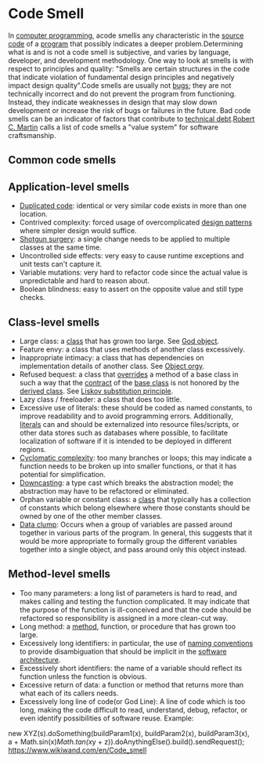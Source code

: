 # Code Smell

In [computer programming](https://www.wikiwand.com/en/Computer_programming), acode smellis any characteristic in the [source code](https://www.wikiwand.com/en/Source_code) of a [program](https://www.wikiwand.com/en/Computer_program) that possibly indicates a deeper problem.Determining what is and is not a code smell is subjective, and varies by language, developer, and development methodology.
One way to look at smells is with respect to principles and quality: "Smells are certain structures in the code that indicate violation of fundamental design principles and negatively impact design quality".Code smells are usually not [bugs](https://www.wikiwand.com/en/Software_bug); they are not technically incorrect and do not prevent the program from functioning. Instead, they indicate weaknesses in design that may slow down development or increase the risk of bugs or failures in the future. Bad code smells can be an indicator of factors that contribute to [technical debt](https://www.wikiwand.com/en/Technical_debt).[Robert C. Martin](https://www.wikiwand.com/en/Robert_C._Martin) calls a list of code smells a "value system" for software craftsmanship.

## Common code smells

## Application-level smells

- [Duplicated code](https://www.wikiwand.com/en/Duplicate_code): identical or very similar code exists in more than one location.
- Contrived complexity: forced usage of overcomplicated [design patterns](https://www.wikiwand.com/en/Design_pattern_(computer_science)) where simpler design would suffice.
- [Shotgun surgery](https://www.wikiwand.com/en/Shotgun_surgery): a single change needs to be applied to multiple classes at the same time.
- Uncontrolled side effects: very easy to cause runtime exceptions and unit tests can't capture it.
- Variable mutations: very hard to refactor code since the actual value is unpredictable and hard to reason about.
- Boolean blindness: easy to assert on the opposite value and still type checks.

## Class-level smells

- Large class: a [class](https://www.wikiwand.com/en/Class_(computer_science)) that has grown too large. See [God object](https://www.wikiwand.com/en/God_object).
- Feature envy: a class that uses methods of another class excessively.
- Inappropriate intimacy: a class that has dependencies on implementation details of another class. See [Object orgy](https://www.wikiwand.com/en/Object_orgy).
- Refused bequest: a class that [overrides](https://www.wikiwand.com/en/Method_overriding_(programming)) a method of a base class in such a way that the [contract](https://www.wikiwand.com/en/Contract_(software)) of the [base class](https://www.wikiwand.com/en/Base_class) is not honored by the [derived class](https://www.wikiwand.com/en/Derived_class). See [Liskov substitution principle](https://www.wikiwand.com/en/Liskov_substitution_principle).
- Lazy class / freeloader: a class that does too little.
- Excessive use of literals: these should be coded as named constants, to improve readability and to avoid programming errors. Additionally, [literals](https://www.wikiwand.com/en/Literal_(computer_programming)) can and should be externalized into resource files/scripts, or other data stores such as databases where possible, to facilitate localization of software if it is intended to be deployed in different regions.
- [Cyclomatic complexity](https://www.wikiwand.com/en/Cyclomatic_complexity): too many branches or loops; this may indicate a function needs to be broken up into smaller functions, or that it has potential for simplification.
- [Downcasting](https://www.wikiwand.com/en/Downcasting): a type cast which breaks the abstraction model; the abstraction may have to be refactored or eliminated.
- Orphan variable or constant class: a [class](https://www.wikiwand.com/en/Class_(computer_science)) that typically has a collection of constants which belong elsewhere where those constants should be owned by one of the other member classes.
- [Data clump](https://www.wikiwand.com/en/Data_Clump_(Code_Smell)): Occurs when a group of variables are passed around together in various parts of the program. In general, this suggests that it would be more appropriate to formally group the different variables together into a single object, and pass around only this object instead.

## Method-level smells

- Too many parameters: a long list of parameters is hard to read, and makes calling and testing the function complicated. It may indicate that the purpose of the function is ill-conceived and that the code should be refactored so responsibility is assigned in a more clean-cut way.
- Long method: a [method](https://www.wikiwand.com/en/Method_(computer_science)), function, or procedure that has grown too large.
- Excessively long identifiers: in particular, the use of [naming conventions](https://www.wikiwand.com/en/Naming_convention_(programming)) to provide disambiguation that should be implicit in the [software architecture](https://www.wikiwand.com/en/Software_architecture).
- Excessively short identifiers: the name of a variable should reflect its function unless the function is obvious.
- Excessive return of data: a function or method that returns more than what each of its callers needs.
- Excessively long line of code(or God Line): A line of code which is too long, making the code difficult to read, understand, debug, refactor, or even identify possibilities of software reuse. Example:

new XYZ(s).doSomething(buildParam1(x), buildParam2(x), buildParam3(x), a + Math.sin(x)*Math.tan(x*y + z)).doAnythingElse().build().sendRequest();
<https://www.wikiwand.com/en/Code_smell>

